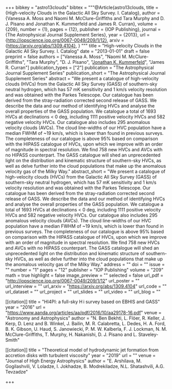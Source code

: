 +++
bibkey = "astro13clouds"
bibtex = """@Article{astro13clouds,
  title     = {High-velocity Clouds in the Galactic All Sky Survey. I. Catalog},
  author    = {Vanessa A. Moss and Naomi M. McClure-Griffiths and Tara Murphy and D. J. Pisano and Jonathan K. Kummerfeld and James R. Curran},
  volume    = {209},
  number    = {1},
  pages     = {12},
  publisher = {IOP Publishing},
  journal   = {The Astrophysical Journal Supplement Series},
  year      = {2013},
  url       = {http://iopscience.iop.org/0067-0049/209/1/12},
  arxiv     = {https://arxiv.org/abs/1309.4104},
}
"""
title = "High-velocity Clouds in the Galactic All Sky Survey. I. Catalog"
date = "2013-01-01"
draft = false
preprint = false
authors = ["Vanessa A. Moss", "Naomi M. McClure-Griffiths", "Tara Murphy", "D. J. Pisano", "<span style='text-decoration:underline;'>Jonathan K. Kummerfeld</span>", "James R. Curran"]
publication_types = ["2"]
publication = "The Astrophysical Journal Supplement Series"
publication_short = "The Astrophysical Journal Supplement Series"
abstract = "We present a catalogue of high-velocity clouds (HVCs) from the Galactic All Sky Survey (GASS) of southern-sky neutral hydrogen, which has 57 mK sensitivity and 1 km/s velocity resolution and was obtained with the Parkes Telescope. Our catalogue has been derived from the stray-radiation corrected second release of GASS. We describe the data and our method of identifying HVCs and analyse the overall properties of the GASS population. We catalogue a total of 1693 HVCs at declinations < 0 deg, including 1111 positive velocity HVCs and 582 negative velocity HVCs. Our catalogue also includes 295 anomalous velocity clouds (AVCs). The cloud line-widths of our HVC population have a median FWHM of ~19 km/s, which is lower than found in previous surveys. The completeness of our catalogue is above 95% based on comparison with the HIPASS catalogue of HVCs, upon which we improve with an order of magnitude in spectral resolution. We find 758 new HVCs and AVCs with no HIPASS counterpart. The GASS catalogue will shed an unprecedented light on the distribution and kinematic structure of southern-sky HVCs, as well as delve further into the cloud populations that make up the anomalous velocity gas of the Milky Way."
abstract_short = "We present a catalogue of high-velocity clouds (HVCs) from the Galactic All Sky Survey (GASS) of southern-sky neutral hydrogen, which has 57 mK sensitivity and 1 km/s velocity resolution and was obtained with the Parkes Telescope. Our catalogue has been derived from the stray-radiation corrected second release of GASS. We describe the data and our method of identifying HVCs and analyse the overall properties of the GASS population. We catalogue a total of 1693 HVCs at declinations < 0 deg, including 1111 positive velocity HVCs and 582 negative velocity HVCs. Our catalogue also includes 295 anomalous velocity clouds (AVCs). The cloud line-widths of our HVC population have a median FWHM of ~19 km/s, which is lower than found in previous surveys. The completeness of our catalogue is above 95% based on comparison with the HIPASS catalogue of HVCs, upon which we improve with an order of magnitude in spectral resolution. We find 758 new HVCs and AVCs with no HIPASS counterpart. The GASS catalogue will shed an unprecedented light on the distribution and kinematic structure of southern-sky HVCs, as well as delve further into the cloud populations that make up the anomalous velocity gas of the Milky Way."
address = ""
doi = ""
issue = ""
number = "1"
pages = "12"
publisher = "IOP Publishing"
volume = "209"
math = true
highlight = false
image_preview = ""
selected = false
url_pdf = "http://iopscience.iop.org/0067-0049/209/1/12"
url_poster = ""
url_interview = ""
url_arxiv = "https://arxiv.org/abs/1309.4104"
url_code = ""
url_dataset = ""
url_project = ""
url_slides = ""
url_video = ""
url_blog = ""

[[citation]]
title = "HI4PI: a full-sky H i survey based on EBHIS and GASS"
year = "2016"
url = "https://www.aanda.org/articles/aa/pdf/2016/10/aa29178-16.pdf"
venue = "Astronomy and Astrophysics"
author = "N. Ben Bekhti, L. Flöer, R. Keller, J. Kerp, D. Lenz and B. Winkel, J. Bailin, M. R. Calabretta, L. Dedes, H. A. Ford, B. K. Gibson, U. Haud, S. Janowiecki, P. M. W. Kalberla, F. J. Lockman, N. M. McClure-Griffiths, T. Murphy, H. Nakanishi, D. J. Pisano and L. Staveley-Smith"

[[citation]]
title = "Theoretical model of hydrodynamic jet formation from accretion disks with turbulent viscosity"
year = "2019"
url = ""
venue = "Journal of High Energy Astrophysics"
author = "E. Arshilava, M. Gogilashvili, V. Loladze, I. Jokhadze, B. Modrekiladze, N.L. Shatashvili, A.G. Tevzadze"


+++